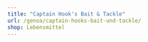 ```yaml
---
title: "Captain Hook's Bait & Tackle"
url: /genoa/captain-hooks-bait-und-tackle/
shop: Lebensmittel
---
```

